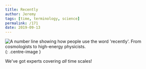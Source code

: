 ```yaml
---
title: Recently
author: Jeremy
tags: [time, terminology, science]
permalink: /171
date: 2019-09-13
---
```


![A number line showing how people use the word 'recently'. From cosmologists to high-energy physicists.](https://res.cloudinary.com/dh3hm8pb7/image/upload/c_scale,q_auto:best,w_615/v1535842782/Handwaving/Published/Recently.png){: .centre-image }

We've got experts covering *all* time scales!
